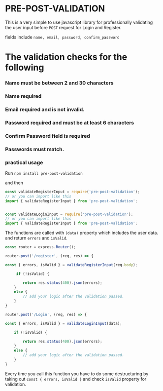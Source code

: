 # PRE-POST-VALIDATION

This is a very simple to use javascript library for professionally validating the user input before `POST` request for Login and Register.

fields include `name, email, password, confirm_password `
 
# The validation checks for the following

### Name must be between 2 and 30 characters
### Name required
### Email required and is not invalid.
### Password required and must be at least 6 characters 
### Confirm Password field is required 
### Passwords must match.

### practical usage

Run `npm install pre-post-validation`

and then

```javascript
const validateRegisterInput = require('pre-post-validation');
// or you can import like this
import { validateRegisterInput } from 'pre-post-validation';


const validateLoginInput = require('pre-post-validation');
// or you can import like this
import { validateRegisterInput } from 'pre-post-validation';
```
The functions are called with `(data)` property which includes the user data.
and return `errors` and `isValid`.

```javascript
const router = express.Router();

router.post('/register', (req, res) => {

const { errors, isValid } = validateRegisterInput(req.body);

     if (!isValid) {

        return res.status(400).json(errors);
    }
    else {
        // add your logic after the validation passed.
    }
}

router.post('/Login', (req, res) => {

const { errors, isValid } = validateLoginInput(data);

    if (!isValid) {

        return res.status(400).json(errors);
    }
    else {
        // add your logic after the validation passed.
    }
}
```

Every time you call this function you have to do some destructuring by taking out `const { errors, isValid }` and check `isValid` property for validation.




